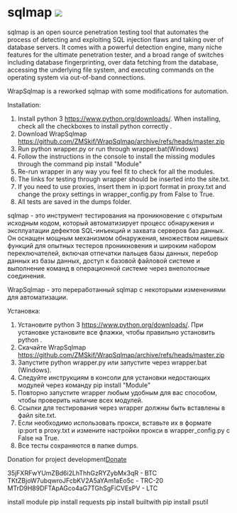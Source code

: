 # sqlmap ![](https://i.imgur.com/fe85aVR.png)

sqlmap is an open source penetration testing tool that automates the process of detecting and exploiting SQL injection flaws and taking over of database servers. It comes with a powerful detection engine, many niche features for the ultimate penetration tester, and a broad range of switches including database fingerprinting, over data fetching from the database, accessing the underlying file system, and executing commands on the operating system via out-of-band connections.



WrapSqlmap is a reworked sqlmap with some modifications for automation.

Installation:

1. Install python 3 https://www.python.org/downloads/. When installing, check all the checkboxes to install python correctly .
2. Download WrapSqlmap https://github.com/ZMSkif/WrapSqlmap/archive/refs/heads/master.zip
3. Run python wrapper.py or run through wrapper.bat(Windows)
4. Follow the instructions in the console to install the missing modules through the command pip install "Module"
5. Re-run wrapper in any way you feel fit to check for all the modules.
6. The links for testing through wrapper should be inserted into the site.txt.
7. If you need to use proxies, insert them in ip:port format in proxy.txt and change the proxy settings in wrapper_config.py from False to True.
8. All tests are saved in the dumps folder.




sqlmap - это инструмент тестирования на проникновение с открытым исходным кодом, который автоматизирует процесс обнаружения и эксплуатации дефектов SQL-инъекций и захвата серверов баз данных. Он оснащен мощным механизмом обнаружения, множеством нишевых функций для опытных тестеров проникновения и широким набором переключателей, включая отпечатки пальцев базы данных, перебор данных из базы данных, доступ к базовой файловой системе и выполнение команд в операционной системе через внеполосные соединения.



WrapSqlmap - это переработанный sqlmap с некоторыми изменениями для автоматизации.

Установка:

1. Установите python 3 https://www.python.org/downloads/. При установке установите все флажки, чтобы правильно установить python .
2. Скачайте WrapSqlmap  https://github.com/ZMSkif/WrapSqlmap/archive/refs/heads/master.zip
3. Запустите python wrapper.py или запустите через wrapper.bat (Windows).
4. Следуйте инструкциям в консоли для установки недостающих модулей через команду pip install "Module"
5. Повторно запустите wrapper любым удобным для вас способом, чтобы проверить наличие всех модулей.
6. Ссылки для тестирования через wrapper должны быть вставлены в файл site.txt.
7. Если необходимо использовать прокси, вставьте их в формате ip:port в proxy.txt и измените настройки прокси в wrapper_config.py с False на True.
8. Все тесты сохраняются в папке dumps.

Donation for project development[Donate](https://payeer.com/merchant/?m_shop=1262&m_orderid=160731705&m_amount=39.18&m_curr=USD&m_desc=QWRkIEZ1bmRzIHRvIFAxMDY3MDQ1NjE0IFtteXNuaWszNzVAZ21haWwuY29tXQ==&m_sign=71F4547F367D65C4B9AB39C13FDAE61238360B4711F8800141E2AF948E2C0594&lang=ru&form[ps]=1000275788&form[curr[1000275788]]=BTC)

  35jFXRFwYUmZBd6i2LhThhGzRYZybMx3qR - BTC
  TKtZBjoW7ubqwroJFcbKV2A5aYAm1aEo5c - TRC-20
  MTrD9H89DFTApAGco4aG7TGhSgFiCVEsPV - LTC

install module
pip install requests
pip install builtwith
pip install psutil
